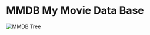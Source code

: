 # MMDB My Movie Data Base

![MMDB Tree](https://raw.githubusercontent.com/Thapa-Pro/MMDB/main/MMDB-Tree.jpg)


